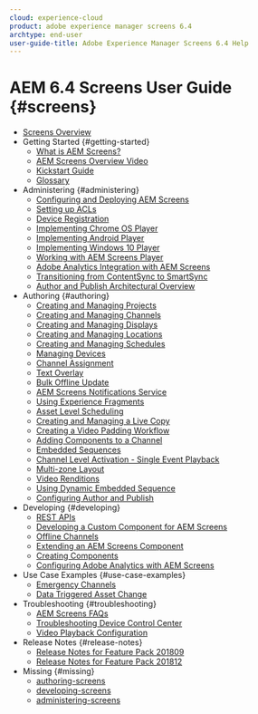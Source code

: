 ```yaml
---
cloud: experience-cloud
product: adobe experience manager screens 6.4
archtype: end-user
user-guide-title: Adobe Experience Manager Screens 6.4 Help
---
```


# AEM 6.4 Screens User Guide {#screens}

+ [Screens Overview](home.md)
+ Getting Started {#getting-started}
    + [What is AEM Screens?](aem-screens-introduction.md)
    + [AEM Screens Overview Video](screens-concepts-feature-video-understand.md)
    + [Kickstart Guide](kickstart-for-aem-screens.md)
    + [Glossary](screens-glossary.md)
+ Administering {#administering}
    + [Configuring and Deploying AEM Screens](configuring-screens-introduction.md)
    + [Setting up ACLs](setting-up-acls.md)
    + [Device Registration](device-registration.md)
    + [Implementing Chrome OS Player](implementing-chrome-os-player.md)
    + [Implementing Android Player](implementing-android-player.md)
    + [Implementing Windows 10 Player](implementing-windows-player.md)
    + [Working with AEM Screens Player](working-with-screens-player.md)
    + [Adobe Analytics Integration with AEM Screens](adobe-analytics-integration-aem-screens.md)
    + [Transitioning from ContentSync to SmartSync](smartsync.md)
    + [Author and Publish Architectural Overview](author-publish-architecture-overview.md)
+ Authoring {#authoring}
    + [Creating and Managing Projects](creating-a-screens-project.md)
    + [Creating and Managing Channels](managing-channels.md)
    + [Creating and Managing Displays](managing-displays.md)
    + [Creating and Managing Locations](managing-locations.md)
    + [Creating and Managing Schedules](managing-schedules.md)
    + [Managing Devices](managing-devices.md)
    + [Channel Assignment](channel-assignment.md)
    + [Text Overlay](text-overlay.md)
    + [Bulk Offline Update](bulk-offline-update.md)
    + [AEM Screens Notifications Service](screens-notifications-service.md)
    + [Using Experience Fragments](experience-fragments-in-screens.md)
    + [Asset Level Scheduling](asset-level-scheduling.md)
    + [Creating and Managing a Live Copy](managing-livecopy.md)
    + [Creating a Video Padding Workflow](creating-a-video-padding-workflow.md)
    + [Adding Components to a Channel](adding-components-to-a-channel.md)
    + [Embedded Sequences](embedded-sequences.md)
    + [Channel Level Activation - Single Event Playback](channel-level-activation.md)
    + [Multi-zone Layout](multi-zone-layout-aem-screens.md)
    + [Video Renditions](generating-renditions.md)
    + [Using Dynamic Embedded Sequence](dynamic-embedded-sequences.md)
    + [Configuring Author and Publish](author-and-publish.md)
+ Developing {#developing}
    + [REST APIs](rest-api.md)
    + [Developing a Custom Component for AEM Screens](developing-custom-component-tutorial-develop.md)
    + [Offline Channels](offline-channels.md)
    + [Extending an AEM Screens Component](extending-component-tutorial-develop.md)
    + [Creating Components](creating-components.md)
    + [Configuring Adobe Analytics with AEM Screens](configuring-adobe-analytics-aem-screens.md)
+ Use Case Examples {#use-case-examples}
    + [Emergency Channels](emergency-channel.md)
    + [Data Triggered Asset Change](data-triggered-asset-change.md)
+ Troubleshooting {#troubleshooting}
    + [AEM Screens FAQs](aem-screens-faqs.md)
    + [Troubleshooting Device Control Center](monitoring-screens.md)
    + [Video Playback Configuration](troubleshoot-videos.md)
+ Release Notes {#release-notes}
    + [Release Notes for Feature Pack 201809](screens-release-notes.md)
    + [Release Notes for Feature Pack 201812](release-notes-fp-201812.md)
+ Missing {#missing}
    + [authoring-screens](authoring-screens.md)
    + [developing-screens](developing-screens.md)
    + [administering-screens](administering-screens.md)
